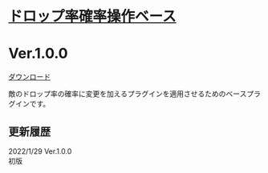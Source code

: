 # [ドロップ率確率操作ベース](https://raw.githubusercontent.com/nuun888/MZ/master/NUUN_DropItemRateBase.js)
# Ver.1.0.0
[ダウンロード](https://raw.githubusercontent.com/nuun888/MZ/master/NUUN_DropItemRateBase.js)  

敵のドロップ率の確率に変更を加えるプラグインを適用させるためのベースプラグインです。

## 更新履歴
2022/1/29 Ver.1.0.0  
初版  
